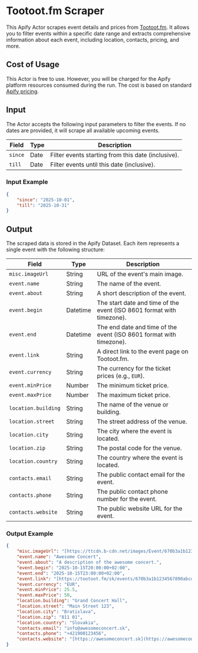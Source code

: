 # Tootoot.fm Scraper

This Apify Actor scrapes event details and prices from [Tootoot.fm](https://tootoot.fm/sk/). It allows you to filter events within a specific date range and extracts comprehensive information about each event, including location, contacts, pricing, and more.

## Cost of Usage

This Actor is free to use. However, you will be charged for the Apify platform resources consumed during the run. The cost is based on standard [Apify pricing](https://apify.com/pricing).

## Input

The Actor accepts the following input parameters to filter the events. If no dates are provided, it will scrape all available upcoming events.

| Field   | Type | Description                                        |
| ------- | ---- | -------------------------------------------------- |
| `since` | Date | Filter events starting from this date (inclusive). |
| `till`  | Date | Filter events until this date (inclusive).         |

### Input Example

```json
{
    "since": "2025-10-01",
    "till": "2025-10-31"
}
```

## Output

The scraped data is stored in the Apify Dataset. Each item represents a single event with the following structure:

| Field               | Type     | Description                                                           |
| ------------------- | -------- | --------------------------------------------------------------------- |
| `misc.imageUrl`     | String   | URL of the event's main image.                                        |
| `event.name`        | String   | The name of the event.                                                |
| `event.about`       | String   | A short description of the event.                                     |
| `event.begin`       | Datetime | The start date and time of the event (ISO 8601 format with timezone). |
| `event.end`         | Datetime | The end date and time of the event (ISO 8601 format with timezone).   |
| `event.link`        | String   | A direct link to the event page on Tootoot.fm.                        |
| `event.currency`    | String   | The currency for the ticket prices (e.g., `EUR`).                     |
| `event.minPrice`    | Number   | The minimum ticket price.                                             |
| `event.maxPrice`    | Number   | The maximum ticket price.                                             |
| `location.building` | String   | The name of the venue or building.                                    |
| `location.street`   | String   | The street address of the venue.                                      |
| `location.city`     | String   | The city where the event is located.                                  |
| `location.zip`      | String   | The postal code for the venue.                                        |
| `location.country`  | String   | The country where the event is located.                               |
| `contacts.email`    | String   | The public contact email for the event.                               |
| `contacts.phone`    | String   | The public contact phone number for the event.                        |
| `contacts.website`  | String   | The public website URL for the event.                                 |

### Output Example

```json
{
    "misc.imageUrl": "[https://ttcdn.b-cdn.net/images/Event/670b3a1b1234567890abcdef/ShareImage.jpg](https://ttcdn.b-cdn.net/images/Event/670b3a1b1234567890abcdef/ShareImage.jpg)",
    "event.name": "Awesome Concert",
    "event.about": "A description of the awesome concert.",
    "event.begin": "2025-10-15T20:00:00+02:00",
    "event.end": "2025-10-15T23:00:00+02:00",
    "event.link": "[https://tootoot.fm/sk/events/670b3a1b1234567890abcdef](https://tootoot.fm/sk/events/670b3a1b1234567890abcdef)",
    "event.currency": "EUR",
    "event.minPrice": 25.5,
    "event.maxPrice": 50,
    "location.building": "Grand Concert Hall",
    "location.street": "Main Street 123",
    "location.city": "Bratislava",
    "location.zip": "811 01",
    "location.country": "Slovakia",
    "contacts.email": "info@awesomeconcert.sk",
    "contacts.phone": "+421900123456",
    "contacts.website": "[https://awesomeconcert.sk](https://awesomeconcert.sk)"
}
```
